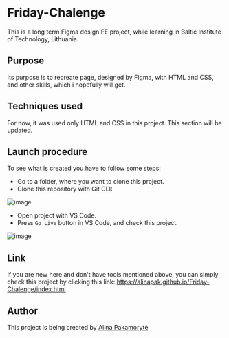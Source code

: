 # Friday-Chalenge
This is a long term Figma design FE project, while learning in Baltic Institute of Technology, Lithuania.

## Purpose
Its purpose is to recreate page, designed by Figma, with HTML and CSS, and other skills, which i hopefully will get.

## Techniques used
For now, it was used only HTML and CSS in this project. This section will be updated.

## Launch procedure
To see what is created you have to follow some steps: 
* Go to a folder, where you want to clone this project.
* Clone this repository with Git CLI: 


![image](https://user-images.githubusercontent.com/99712422/161280780-0d9c367f-f58a-4637-ad5b-652521291a1e.png)


* Open project with VS Code.
* Press ```Go Live``` button in VS Code, and check this project.

![image](https://user-images.githubusercontent.com/99712422/161281206-a115fc45-57c8-4ec9-9996-46b808693263.png)

## Link
If you are new here and don't have tools mentioned above, you can simply check this project by clicking this link: https://alinapak.github.io/Friday-Chalenge/index.html

## Author
This project is being created by [Alina Pakamorytė](https://www.linkedin.com/in/alina-pakamoryt%C4%97-73a66377/)
